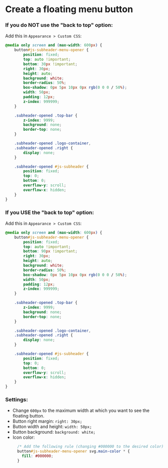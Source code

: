 # Create a floating menu button

### If you do NOT use the "back to top" option:

Add this in `Appearance > Custom CSS`:

```css
@media only screen and (max-width: 600px) {
    button#js-subheader-menu-opener {
        position: fixed;
        top: auto !important;
        bottom: 30px !important;
        right: 30px;
        height: auto;
        background: white;
        border-radius: 50%;
        box-shadow: 0px 5px 10px 0px rgb(0 0 0 / 50%);
        width: 50px;
        padding: 12px;
        z-index: 999999;
    }

    .subheader-opened .top-bar {
        z-index: 9999;
        background: none;
        border-top: none;
    }

    .subheader-opened .logo-container,
    .subheader-opened .right {
        display: none;
    }

    .subheader-opened #js-subheader {
        position: fixed;
        top: 0;
        bottom: 0;
        overflow-y: scroll;
        overflow-x: hidden;
    }
}
```

### If you USE the "back to top" option:

Add this in `Appearance > Custom CSS`:

```css
@media only screen and (max-width: 600px) {
    button#js-subheader-menu-opener {
        position: fixed;
        top: auto !important;
        bottom: 90px !important;
        right: 30px;
        height: auto;
        background: white;
        border-radius: 50%;
        box-shadow: 0px 5px 10px 0px rgb(0 0 0 / 50%);
        width: 50px;
        padding: 12px;
        z-index: 999999;
    }

    .subheader-opened .top-bar {
        z-index: 9999;
        background: none;
        border-top: none;
    }

    .subheader-opened .logo-container,
    .subheader-opened .right {
        display: none;
    }

    .subheader-opened #js-subheader {
        position: fixed;
        top: 0;
        bottom: 0;
        overflow-y: scroll;
        overflow-x: hidden;
    }
}
```

### Settings:

- Change `600px` to the maximum width at which you want to see the floating button.
- Button right margin: `right: 30px;`
- Button width and height: `width: 50px;`
- Button background: `background: white;`
- Icon color:
  ```css 
    /* Add the following rule (changing #000000 to the desired color): */
    button#js-subheader-menu-opener svg.main-color * {
      fill: #000000;
    } 
    ```
